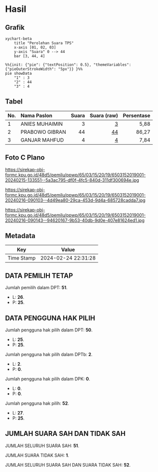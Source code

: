 # Hasil

## Grafik

```mermaid
xychart-beta
    title "Perolehan Suara TPS"
    x-axis [01, 02, 03]
    y-axis "Suara" 0 --> 44
    bar [3, 44, 4]
```

```mermaid
%%{init: {"pie": {"textPosition": 0.5}, "themeVariables": {"pieOuterStrokeWidth": "5px"}} }%%
pie showData
    "1" : 3
    "2" : 44
    "3" : 4
```

## Tabel

| No. | Nama Paslon    | Suara | Suara (raw) | Persentase |
|:--- |:-------------- | -----:| -----------:| ----------:|
| 1   | ANIES MUHAIMIN | 3     | [3][p-1]    | 5,88       |
| 2   | PRABOWO GIBRAN | 44    | [44][p-2]   | 86,27      |
| 3   | GANJAR MAHFUD  | 4     | [4][p-3]    | 7,84       |


[p-1]: https://github.com/gigit-pemilu/pemilu-2024-65-kalimantan-utara/blob/main/pilpres/hitung-suara/sub/65-kalimantan-utara/sub/03-nunukan/sub/15-lumbis-ogong/sub/2019-kalambuku/sub/001-tps/sub/paslon-1.txt
[p-2]: https://github.com/gigit-pemilu/pemilu-2024-65-kalimantan-utara/blob/main/pilpres/hitung-suara/sub/65-kalimantan-utara/sub/03-nunukan/sub/15-lumbis-ogong/sub/2019-kalambuku/sub/001-tps/sub/paslon-2.txt
[p-3]: https://github.com/gigit-pemilu/pemilu-2024-65-kalimantan-utara/blob/main/pilpres/hitung-suara/sub/65-kalimantan-utara/sub/03-nunukan/sub/15-lumbis-ogong/sub/2019-kalambuku/sub/001-tps/sub/paslon-3.txt

## Foto C Plano

https://sirekap-obj-formc.kpu.go.id/48d5/pemilu/ppwp/65/03/15/20/19/6503152019001-20240215-133551--5a3ac795-df0f-4fc5-840d-311df300694e.jpg

https://sirekap-obj-formc.kpu.go.id/48d5/pemilu/ppwp/65/03/15/20/19/6503152019001-20240216-090103--4d49ea80-29ca-453d-9d4a-685728cadda7.jpg

https://sirekap-obj-formc.kpu.go.id/48d5/pemilu/ppwp/65/03/15/20/19/6503152019001-20240216-090143--94620167-9b53-40db-9d0e-407e81624ed1.jpg


## Metadata

| Key        | Value               |
| ---------- | ------------------- |
| Time Stamp | 2024-02-24 22:31:28 |


## DATA PEMILIH TETAP

Jumlah pemilih dalam DPT: **51**.
 * L: **26**.
 * P: **25**.

## DATA PENGGUNA HAK PILIH

Jumlah pengguna hak pilih dalam DPT: **50**.
 * L: **25**.
 * P: **25**.

Jumlah pengguna hak pilih dalam DPTb: **2**.
 * L: **2**.
 * P: **0**.

Jumlah pengguna hak pilih dalam DPK: **0**.
 * L: **0**.
 * P: **0**.

Jumlah pengguna hak pilih: **52**.
 * L: **27**.
 * P: **25**.

## JUMLAH SUARA SAH DAN TIDAK SAH

JUMLAH SELURUH SUARA SAH: **51**.

JUMLAH SUARA TIDAK SAH: **1**.

JUMLAH SELURUH SUARA SAH DAN SUARA TIDAK SAH: **52**.


